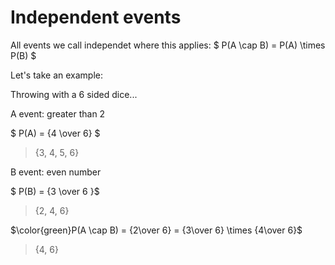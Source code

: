 # Independent events

All events we call independet where this applies: $ P(A \cap B) = P(A) \times P(B) $


Let's take an example:

Throwing with a 6 sided dice...

A event: greater than 2

$ P(A) = {4 \over 6} $

> {3, 4, 5, 6}

B event: even number

$ P(B) = {3 \over 6 }$

> {2, 4, 6}

$\color{green}P(A \cap B) = {2\over 6} = {3\over 6} \times {4\over 6}$

> {4, 6}
